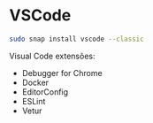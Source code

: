 # VSCode


```bash
sudo snap install vscode --classic
```

Visual Code extensões:
- Debugger for Chrome
- Docker
- EditorConfig
- ESLint
- Vetur